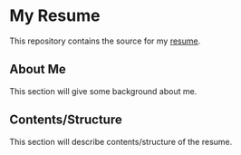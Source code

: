 # My Resume

This repository contains the source for my [resume](https://grow.elasticplayground.com/).

## About Me

This section will give some background about me.

## Contents/Structure

This section will describe contents/structure of the resume.
